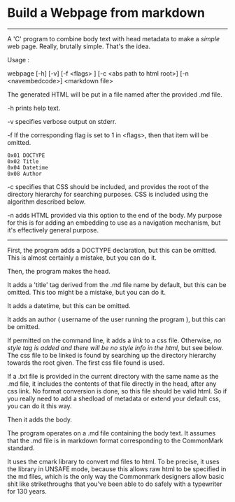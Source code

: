 # Build a Webpage from markdown
---

A 'C' program to combine body text with head metadata to make a *simple* web page.
Really, brutally simple. That's the idea. 

Usage :

webpage [-h] [-v] [-f \<flags\> ] [-c \<abs path to html root\>] [-n \<navembedcode\>] \<markdown file\>

The generated HTML will be put in a file named after the provided .md file. 

-h prints help text.

-v specifies verbose output on stderr. 

-f If the corresponding flag is set to 1 in \<flags\>, then that item will be omitted.

    0x01 DOCTYPE
    0x02 Title
    0x04 Datetime
    0x08 Author

-c specifies that CSS should be included, and provides the root of the directory
   hierarchy for searching purposes. CSS is included using the algorithm described 
   below.

-n adds HTML provided via this option to the end of the body. My purpose for this 
   is for adding an embedding to use as a navigation mechanism, but it's effectively
   general purpose. 

---

First, the program adds a DOCTYPE declaration, but this can be omitted. This is
almost certainly a mistake, but you can do it.

Then, the program makes the head.

It adds a 'title' tag derived from the .md file name by default, but this can 
be omitted. This too might be a mistake, but you can do it.

It adds a datetime, but this can be omitted.

It adds an author ( username of the user running the program ), but this can be 
omitted. 

If permitted on the command line, it adds a *link* to a css file. Otherwise, *no 
style tag is added and there will be no style info in the html*, but see below.
The css file to be linked is found by searching up the directory hierarchy towards
the root given. The first css file found is used. 

If a .txt file is provided in the current directory with the same name as the 
.md file, it includes the contents of that file directly in the head, after any 
css link. No format conversion is done, so this file should be valid html. So 
if you really need to add a shedload of metadata or extend your default css, 
you can do it this way. 

Then it adds the body.

The program operates on a .md file containing the body text. It assumes that
the .md file is in markdown format corresponding to the CommonMark standard. 

It uses the cmark library to convert md files to html. To be precise, it uses the
library in UNSAFE mode, because this allows raw html to be specified in the md
files, which is the only way the Commonmark designers allow basic shit like 
strikethroughs that you've been able to do safely with a typewriter for 130 years.  
